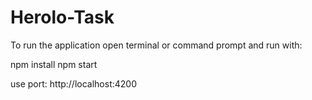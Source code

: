 # Herolo-Task

To run the application open terminal or command prompt and run with:

npm install
npm start

use port: http://localhost:4200
